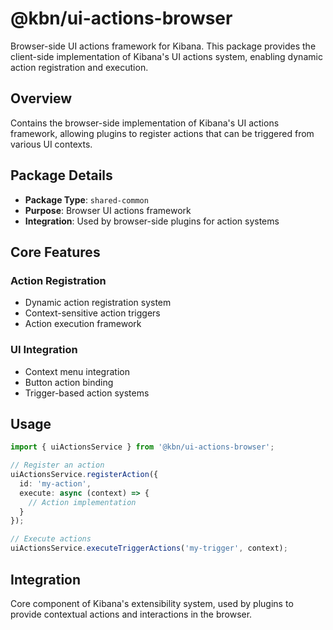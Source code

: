# @kbn/ui-actions-browser

Browser-side UI actions framework for Kibana. This package provides the client-side implementation of Kibana's UI actions system, enabling dynamic action registration and execution.

## Overview

Contains the browser-side implementation of Kibana's UI actions framework, allowing plugins to register actions that can be triggered from various UI contexts.

## Package Details

- **Package Type**: `shared-common`
- **Purpose**: Browser UI actions framework
- **Integration**: Used by browser-side plugins for action systems

## Core Features

### Action Registration
- Dynamic action registration system
- Context-sensitive action triggers
- Action execution framework

### UI Integration
- Context menu integration
- Button action binding
- Trigger-based action systems

## Usage

```typescript
import { uiActionsService } from '@kbn/ui-actions-browser';

// Register an action
uiActionsService.registerAction({
  id: 'my-action',
  execute: async (context) => {
    // Action implementation
  }
});

// Execute actions
uiActionsService.executeTriggerActions('my-trigger', context);
```

## Integration

Core component of Kibana's extensibility system, used by plugins to provide contextual actions and interactions in the browser.

